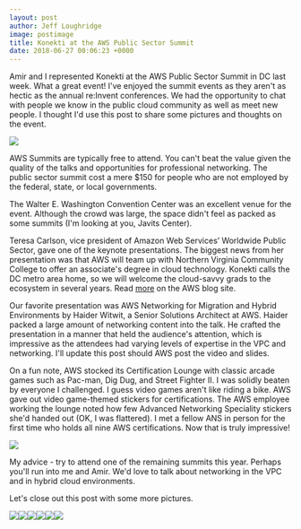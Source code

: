 ```yaml
---
layout: post
author: Jeff Loughridge
image: postimage
title: Konekti at the AWS Public Sector Summit
date: 2018-06-27 00:06:23 +0000
---
```

Amir and I represented Konekti at the AWS Public Sector Summit in DC last week. What a great event! I've enjoyed the summit events as they aren't as hectic as the annual re:Invent conferences. We had the opportunity to chat with people we know in the public cloud community as well as meet new people. I thought I'd use this post to share some pictures and thoughts on the event.

![](/uploads/2018/06/27/large-aws-letters.jpg)

AWS Summits are typically free to attend. You can't beat the value given the quality of the talks and opportunities for professional networking. The public sector summit cost a mere $150 for people who are not employed by the federal, state, or local governments.

The Walter E. Washington Convention Center was an excellent venue for the event. Although the crowd was large, the space didn't feel as packed as some summits (I'm looking at you, Javits Center).

Teresa Carlson, vice president of Amazon Web Services’ Worldwide Public Sector, gave one of the keynote presentations. The biggest news from her presentation was that AWS will team up with Northern Virginia Community College to offer an associate's degree in cloud technology. Konekti calls the DC metro area home, so we will welcome the cloud-savvy grads to the ecosystem in several years. Read [more](https://aws.amazon.com/blogs/publicsector/major-in-the-cloud-nova-and-aws-announce-first-cloud-computing-degree/ "Major in the Cloud: NOVA and AWS Announce First Cloud Computing Degree") on the AWS blog site.

Our favorite presentation was AWS Networking for Migration and Hybrid Environments by Haider Witwit, a Senior Solutions Architect at AWS. Haider packed a large amount of networking content into the talk. He crafted the presentation in a manner that held the audience's attention, which is impressive as the attendees had varying levels of expertise in the VPC and networking. I'll update this post should AWS post the video and slides.

On a fun note, AWS stocked its Certification Lounge with classic arcade games such as Pac-man, Dig Dug, and Street Fighter II. I was solidly beaten by everyone I challenged. I guess video games aren't like riding a bike. AWS gave out video game-themed stickers for certifications. The AWS employee working the lounge noted how few Advanced Networking Speciality stickers she'd handed out (OK, I was flattered). I met a fellow ANS in person for the first time who holds all nine AWS certifications. Now that is truly impressive!

![](/uploads/2018/06/27/ans-sticker.jpg)

My advice - try to attend one of the remaining summits this year. Perhaps you'll run into me and Amir. We'd love to talk about networking in the VPC and in hybrid cloud environments.

Let's close out this post with some more pictures.

![](/uploads/2018/06/27/exibition-hall-1.jpg)![](/uploads/2018/06/27/empty-room.jpg)![](/uploads/2018/06/27/cloud-lounge.jpg)![](/uploads/2018/06/27/certification-lounge-two.jpg)![](/uploads/2018/06/27/certification-lounge-one.jpg)![](/uploads/2018/06/27/aws-cube.jpg)
